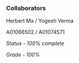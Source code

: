 ### Collaborators
Herbert Ma / Yogesh Verma

A01066502 / A01074571

*Status - 100% complete*

*Grade - 100%*
